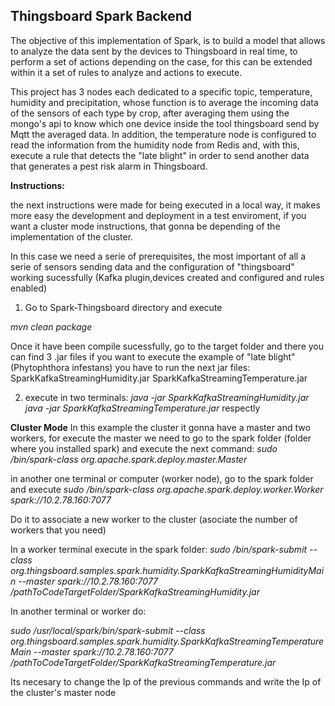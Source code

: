 ## Thingsboard Spark Backend

The objective of this implementation of Spark, is to build a model that allows to analyze the data sent by the devices to Thingsboard in real time, to perform a set of actions depending on the case, for this can be extended within it a set of rules to analyze and actions to execute.

This project has 3 nodes each dedicated to a specific topic, temperature, humidity and precipitation, whose function is to average the incoming data of the sensors of each type by crop, after averaging them using the mongo's api to know which one device inside the tool thingsboard send by Mqtt the averaged data. In addition, the temperature node is configured to read the information from the humidity node from Redis and, with this, execute a rule that detects the "late blight" in order to send another data that generates a pest risk alarm in Thingsboard.

**Instructions:**

the next instructions were made for being executed in a local way, it makes more easy the development and deployment in a test enviroment, if you want a cluster mode instructions, that gonna be depending of the implementation of the cluster.

In this case we need a serie of prerequisites, the most important of all a serie of sensors sending data and the configuration of "thingsboard" working sucessfully (Kafka plugin,devices created and configured and rules enabled) 

1. Go to Spark-Thingsboard directory and execute 

*mvn clean package*

Once it have been compile sucessfully, go to the target folder and there you can find 3 .jar files
if you want to execute the example of "late blight" (Phytophthora infestans) you have to run the next jar files:
  SparkKafkaStreamingHumidity.jar
  SparkKafkaStreamingTemperature.jar
  
2. execute in two terminals:
*java -jar SparkKafkaStreamingHumidity.jar 
java -jar SparkKafkaStreamingTemperature.jar*
respectly

 **Cluster Mode**
In this example the cluster it gonna have a master and two workers, for execute the master we need to go to the spark folder (folder where you installed spark) and execute the next command:
*sudo /bin/spark-class org.apache.spark.deploy.master.Master*

in another one terminal or computer (worker node), go to the spark folder and execute 
*sudo /bin/spark-class org.apache.spark.deploy.worker.Worker spark://10.2.78.160:7077* 

Do it to associate a new worker to the cluster (asociate the number of workers that you need)

In a worker terminal execute in the spark folder:
*sudo /bin/spark-submit --class org.thingsboard.samples.spark.humidity.SparkKafkaStreamingHumidityMain --master spark://10.2.78.160:7077 /pathToCodeTargetFolder/SparkKafkaStreamingHumidity.jar*

In another terminal or worker do:

*sudo /usr/local/spark/bin/spark-submit --class org.thingsboard.samples.spark.humidity.SparkKafkaStreamingTemperatureMain --master spark://10.2.78.160:7077 /pathToCodeTargetFolder/SparkKafkaStreamingTemperature.jar*

Its necesary to change the Ip of the previous commands and write the Ip of the cluster's master node 
